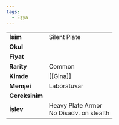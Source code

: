 ```yaml
---
tags:
  - Eşya
---  
```

  
|  |  |  
|---|---|  
| **İsim** | Silent Plate|  
| **Okul** | |  
| **Fiyat** | |  
| **Rarity** | Common|  
| **Kimde** | [[Gina]]|  
| **Menşei** | Laboratuvar|  
| **Gereksinim** | |  
| **İşlev** | Heavy Plate Armor<br>No Disadv. on stealth|  

